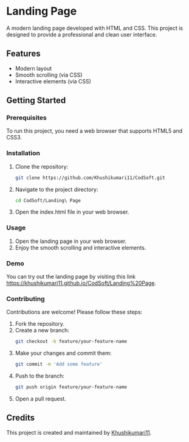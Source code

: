 # Landing Page

A modern landing page developed with HTML and CSS. This project is designed to provide a professional and clean user interface.

## Features

- Modern layout
- Smooth scrolling (via CSS)
- Interactive elements (via CSS)

## Getting Started

### Prerequisites

To run this project, you need a web browser that supports HTML5 and CSS3.

### Installation

1. Clone the repository:
   ```bash
   git clone https://github.com/Khushikumari11/CodSoft.git
2. Navigate to the project directory:
   ```bash
   cd CodSoft/Landing\ Page
3. Open the index.html file in your web browser.

 ### Usage

1. Open the landing page in your web browser.
2. Enjoy the smooth scrolling and interactive elements.

### Demo

You can try out the landing page by visiting this link https://khushikumari11.github.io/CodSoft/Landing%20Page.

### Contributing

Contributions are welcome! Please follow these steps:
1. Fork the repository. 
2. Create a new branch:
    ```bash
    git checkout -b feature/your-feature-name
4. Make your changes and commit them:
   ```bash
   git commit -m 'Add some feature'
5. Push to the branch:
   ```bash
   git push origin feature/your-feature-name
6. Open a pull request.

## Credits

This project is created and maintained by [Khushikumari11](https://github.com/Khushikumari11).




